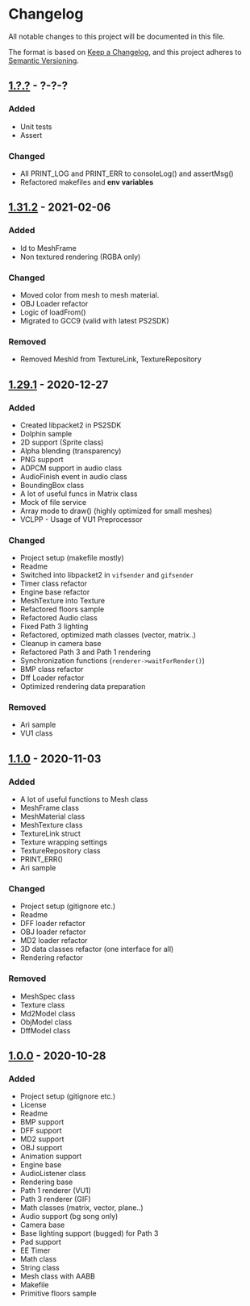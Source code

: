 # Changelog
All notable changes to this project will be documented in this file.

The format is based on [Keep a Changelog](https://keepachangelog.com/en/1.0.0/),
and this project adheres to [Semantic Versioning](https://semver.org/spec/v2.0.0.html).

## [1.?.?] - ?-?-?

### Added
- Unit tests
- Assert

### Changed
- All PRINT_LOG and PRINT_ERR to consoleLog() and assertMsg()
- Refactored makefiles and **env variables**

## [1.31.2] - 2021-02-06

### Added
- Id to MeshFrame
- Non textured rendering (RGBA only)

### Changed
- Moved color from mesh to mesh material.
- OBJ Loader refactor
- Logic of loadFrom()
- Migrated to GCC9 (valid with latest PS2SDK)

### Removed
- Removed MeshId from TextureLink, TextureRepository

## [1.29.1] - 2020-12-27
### Added
- Created libpacket2 in PS2SDK
- Dolphin sample
- 2D support (Sprite class)
- Alpha blending (transparency)
- PNG support
- ADPCM support in audio class
- AudioFinish event in audio class
- BoundingBox class
- A lot of useful funcs in Matrix class
- Mock of file service
- Array mode to draw() (highly optimized for small meshes)
- VCLPP - Usage of VU1 Preprocessor

### Changed
- Project setup (makefile mostly)
- Readme
- Switched into libpacket2 in `vifsender` and `gifsender`
- Timer class refactor
- Engine base refactor
- MeshTexture into Texture
- Refactored floors sample
- Refactored Audio class
- Fixed Path 3 lighting
- Refactored, optimized math classes (vector, matrix..)
- Cleanup in camera base
- Refactored Path 3 and Path 1 rendering
- Synchronization functions (`renderer->waitForRender()`)
- BMP class refactor
- Dff Loader refactor
- Optimized rendering data preparation

### Removed
- Ari sample
- VU1 class

## [1.1.0] - 2020-11-03
### Added
- A lot of useful functions to Mesh class
- MeshFrame class
- MeshMaterial class
- MeshTexture class
- TextureLink struct
- Texture wrapping settings
- TextureRepository class
- PRINT_ERR()
- Ari sample

### Changed
- Project setup (gitignore etc.)
- Readme
- DFF loader refactor
- OBJ loader refactor
- MD2 loader refactor
- 3D data classes refactor (one interface for all)
- Rendering refactor

### Removed
- MeshSpec class
- Texture class
- Md2Model class
- ObjModel class
- DffModel class

## [1.0.0] - 2020-10-28
### Added
- Project setup (gitignore etc.)
- License
- Readme
- BMP support
- DFF support
- MD2 support
- OBJ support
- Animation support
- Engine base
- AudioListener class
- Rendering base
- Path 1 renderer (VU1)
- Path 3 renderer (GIF)
- Math classes (matrix, vector, plane..)
- Audio support (bg song only)
- Camera base
- Base lighting support (bugged) for Path 3
- Pad support
- EE Timer
- Math class
- String class
- Mesh class with AABB
- Makefile
- Primitive floors sample

[1.?.?]: https://github.com/h4570/tyra/compare/v1.31.2-alpha...v1.?.?-alpha
[1.31.2]: https://github.com/h4570/tyra/compare/v1.29.1-alpha...v1.31.2-alpha
[1.29.1]: https://github.com/h4570/tyra/compare/1.1.0...v1.29.1-alpha
[1.1.0]: https://github.com/h4570/tyra/compare/1.0.0...1.1.0
[1.0.0]: https://github.com/h4570/tyra/compare/1.0.0
